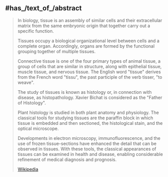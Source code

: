 

## #has_/text_of_/abstract 

> In biology, tissue is an assembly of similar cells and their extracellular matrix 
> from the same embryonic origin that together carry out a specific function. 
> 
> Tissues occupy a biological organizational level between cells and a complete organ. 
> Accordingly, organs are formed by the functional grouping together of multiple tissues.
> 
> Connective tissue is one of the four primary types of animal tissue, 
> a group of cells that are similar in structure, along with epithelial tissue, muscle tissue, and nervous tissue. 
> The English word "tissue" derives from the French word "tissu", 
> the past participle of the verb tisser, "to weave".
>
> The study of tissues is known as histology or, in connection with disease, as histopathology. 
> Xavier Bichat is considered as the "Father of Histology". 
> 
> Plant histology is studied in both plant anatomy and physiology. 
> The classical tools for studying tissues are the paraffin block in which tissue is embedded and then sectioned, 
> the  histological stain, and the optical microscope. 
> 
> Developments in electron microscopy, immunofluorescence, 
> and the use of frozen tissue-sections have enhanced the detail that can be observed in tissues. 
> With these tools, the classical appearances of tissues can be examined in health and disease, 
> enabling considerable refinement of medical diagnosis and prognosis.
>
> [Wikipedia](https://en.wikipedia.org/wiki/Tissue%20(biology)) 

